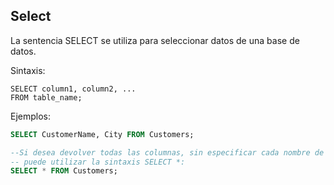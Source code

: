 ## Select

La sentencia SELECT se utiliza para seleccionar datos de una base de datos.

Sintaxis:

```ssh
SELECT column1, column2, ...
FROM table_name;
```

Ejemplos:

```sql
SELECT CustomerName, City FROM Customers;

--Si desea devolver todas las columnas, sin especificar cada nombre de columna,
-- puede utilizar la sintaxis SELECT *:
SELECT * FROM Customers;
```